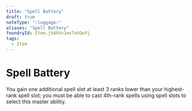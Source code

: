 ```yaml
---
title: "Spell Battery"
draft: true
noteType: ":luggage:"
aliases: "Spell Battery"
foundryId: Item.jhAhUv1mxTeUQwYj
tags:
  - Item
---
```


# Spell Battery

You gain one additional spell slot at least 3 ranks lower than your highest-rank spell slot; you must be able to cast 4th-rank spells using spell slots to select this master ability.
